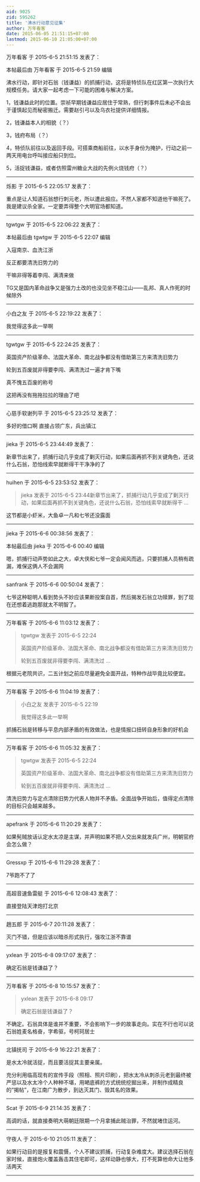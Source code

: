```yaml
---
aid: 9025
zid: 595262
title: '沸水行动意见征集'
author: 万年看客
date: 2015-06-05 21:51:15+07:00
lastmod: 2015-06-10 21:05:00+07:00
---
```


万年看客 于 2015-6-5 21:51:15 发表了：

本帖最后由 万年看客 于 2015-6-5 21:59 编辑 

沸水行动，即针对石翁（钱谦益）的抓捕行动，这将是特侦队在红区第一次执行大规模任务。请大家一起考虑一下可能的困难与解决方案。

1，钱谦益此时的位置。崇祯早期钱谦益应居住于常熟，但行刺事件后未必不会出于谨慎起见而秘密搬迁。需要赵引弓以及乌衣社提供详细情报。

2，钱谦益本人的相貌（？）

3，钱府布局（？）

4，特侦队前往以及返回手段。可搭乘商船前往，以水手身份为掩护，行动之前一两天用电台呼叫接应船只到位。

5，活捉钱谦益，或者仿照雷州糖业大战的先例火烧钱府（？）

---------

烁影 于 2015-6-5 22:05:17 发表了：

重点是让人知道石翁想行刺元老，所以遭此报应。不然人家都不知道他干嘛死了。我是建议杀全家。一定要弄得整个大明官场都知道。

---------

tgwtgw 于 2015-6-5 22:06:22 发表了：

本帖最后由 tgwtgw 于 2015-6-5 22:07 编辑 

入寇南京、血洗江浙

反正都要清洗旧势力的

干嘛非得等着李闯、满清来做

TG又是国内革命战争又是强力土改的也没见坐不稳江山——乱邦、真人作死的时候除外

---------

小白之友 于 2015-6-5 22:19:22 发表了：

我觉得这多此一举啊

---------

tgwtgw 于 2015-6-5 22:24:25 发表了：

英国资产阶级革命、法国大革命、南北战争都没有借助第三方来清洗旧势力

轮到五百废就非得要李闯、满清洗过一遍才肯下嘴

真不愧五百废的称号

这把再没有拖拖拉拉的理由了吧

---------

心慈手软谢列平 于 2015-6-5 23:25:12 发表了：

多好的借口啊 直接占领广东，兵出镇江

---------

jieka 于 2015-6-5 23:44:49 发表了：

新章节出来了，抓捕行动几乎变成了剿灭行动，如果后面再抓不到关键角色，还说什么石翁，恐怕线索早就断得干干净净的了

---------

huihen 于 2015-6-5 23:53:52 发表了：

> jieka 发表于 2015-6-5 23:44新章节出来了，抓捕行动几乎变成了剿灭行动，如果后面再抓不到关键角色，还说什么石翁，恐怕线索早就断得干 ...



这节都是小虾米，大鱼卓一凡和七爷还没露面

---------

jieka 于 2015-6-6 00:38:56 发表了：

本帖最后由 jieka 于 2015-6-6 00:40 编辑 

嗯，抓捕行动声势如此之大，卓大侠和七爷一定会闻风而逃，只要抓捕人员稍有疏漏，难保这俩人不会漏网

---------

sanfrank 于 2015-6-6 00:50:04 发表了：

七爷这种聪明人看到势头不妙应该果断投案自首，然后揭发石翁立功赎罪，到了现在还想着逃跑那就太不明智了。

---------

万年看客 于 2015-6-6 11:03:12 发表了：

> tgwtgw 发表于 2015-6-5 22:24
> 
> 英国资产阶级革命、法国大革命、南北战争都没有借助第三方来清洗旧势力
> 
> 轮到五百废就非得要李闯、满清洗过 ...



根据元老院共识，二五计划之前应尽量避免全面开战，特种作战毕竟比较便宜。

---------

万年看客 于 2015-6-6 11:04:19 发表了：

> 小白之友 发表于 2015-6-5 22:19
> 
> 我觉得这多此一举啊



抓捕石翁是转移与平息内部矛盾的有效做法，也是情报口扭转自身形象的好机会

---------

万年看客 于 2015-6-6 11:05:32 发表了：

> tgwtgw 发表于 2015-6-5 22:24
> 
> 英国资产阶级革命、法国大革命、南北战争都没有借助第三方来清洗旧势力
> 
> 轮到五百废就非得要李闯、满清洗过 ...



清洗旧势力与定点清除旧势力代表人物并不矛盾。全面战争开始后，值得定点清除的目标只会越来越多。

---------

apefrank 于 2015-6-6 11:20:29 发表了：

如果髡贼放话认定水太凉是主谋，并声明如果不把人交出来就发兵广州，明朝官府会怎么做？

---------

Gressxp 于 2015-6-6 11:29:28 发表了：

7爷跑不了了

---------

高超音速鱼雷艇 于 2015-6-6 12:08:43 发表了：

直接登陆天津炮打北京

---------

趙五郎 于 2015-6-7 20:11:28 发表了：

灭门不错，但是应该以暗杀形式执行，强攻江浙不靠谱

---------

yxlean 于 2015-6-8 09:17:07 发表了：

确定石翁是钱谦益了？

---------

万年看客 于 2015-6-8 10:15:57 发表了：

> yxlean 发表于 2015-6-8 09:17
> 
> 确定石翁是钱谦益了？



不确定。石翁具体是谁并不重要，不会影响下一步的故事走向。实在不行也可以说石翁姓麦名格奋，字希驱，号柯珂居士

---------

北镇抚司 于 2015-6-9 16:22:21 发表了：

是水太冷就活捉，而且要活捉其主要亲属。

充分利用临高现有的宣传手段（照相、照片印刷），把水太冷从刺杀元老到最终被严惩以及水太冷个人种种不堪，用嗮底裤的方式统统挖掘出来，并制作成精良的“揭帖”，在江南广为散步，到达灭其门、毁其名的效果。

---------

Scat 于 2015-6-9 21:14:35 发表了：

高调的话，就直接奏明大萌朝廷限期一个月拿捕此贼治罪，不然就堵住运河。

---------

守夜人 于 2015-6-10 21:05:11 发表了：

如果行动目的是报复和震慑，个人不建议抓捕，行动复杂难度大。建议选择石翁在家时候，直接炮火覆盖轰击其住宅即可，这样动静也够大，打不死算他命大让他多活两天

---------

